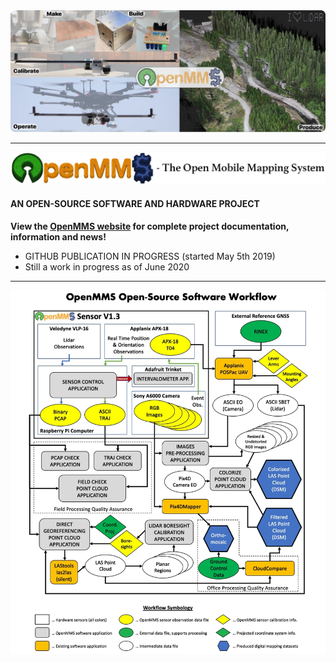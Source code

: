 <img src="./images/github_mosaic_sm.jpg">
<hr>
<p>
<img src="./images/pc_logo7.jpg">
</p>
<h4>AN OPEN-SOURCE SOFTWARE AND HARDWARE PROJECT</h4>
<p><b>View the <a href="https://www.openmms.org">OpenMMS website</a> for complete project documentation, information and news!</b></p>

 - GITHUB PUBLICATION IN PROGRESS (started May 5th 2019)
 - Still a work in progress as of June 2020
<hr>
<img src="./images/pp_workflow2.jpg">

